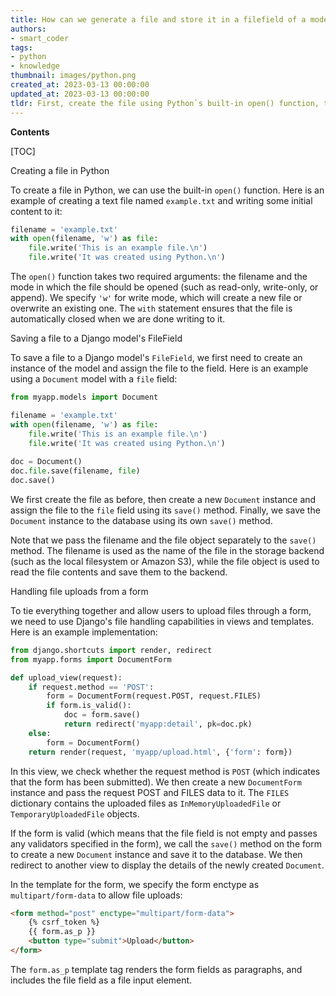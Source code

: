 ```yaml
---
title: How can we generate a file and store it in a filefield of a model in django?
authors:
- smart_coder
tags:
- python
- knowledge
thumbnail: images/python.png
created_at: 2023-03-13 00:00:00
updated_at: 2023-03-13 00:00:00
tldr: First, create the file using Python`s built-in open() function, then save it to the model`s FileField using the save() method.
---
```


**Contents**

[TOC]

Creating a file in Python

To create a file in Python, we can use the built-in `open()` function. Here is an example of creating a text file named `example.txt` and writing some initial content to it:

```python
filename = 'example.txt'
with open(filename, 'w') as file:
    file.write('This is an example file.\n')
    file.write('It was created using Python.\n')
```

The `open()` function takes two required arguments: the filename and the mode in which the file should be opened (such as read-only, write-only, or append). We specify `'w'` for write mode, which will create a new file or overwrite an existing one. The `with` statement ensures that the file is automatically closed when we are done writing to it.

Saving a file to a Django model's FileField

To save a file to a Django model's `FileField`, we first need to create an instance of the model and assign the file to the field. Here is an example using a `Document` model with a `file` field:

```python
from myapp.models import Document

filename = 'example.txt'
with open(filename, 'w') as file:
    file.write('This is an example file.\n')
    file.write('It was created using Python.\n')
    
doc = Document()
doc.file.save(filename, file)
doc.save()
```

We first create the file as before, then create a new `Document` instance and assign the file to the `file` field using its `save()` method. Finally, we save the `Document` instance to the database using its own `save()` method.

Note that we pass the filename and the file object separately to the `save()` method. The filename is used as the name of the file in the storage backend (such as the local filesystem or Amazon S3), while the file object is used to read the file contents and save them to the backend.

Handling file uploads from a form

To tie everything together and allow users to upload files through a form, we need to use Django's file handling capabilities in views and templates. Here is an example implementation:

```python
from django.shortcuts import render, redirect
from myapp.forms import DocumentForm

def upload_view(request):
    if request.method == 'POST':
        form = DocumentForm(request.POST, request.FILES)
        if form.is_valid():
            doc = form.save()
            return redirect('myapp:detail', pk=doc.pk)
    else:
        form = DocumentForm()
    return render(request, 'myapp/upload.html', {'form': form})
```

In this view, we check whether the request method is `POST` (which indicates that the form has been submitted). We then create a new `DocumentForm` instance and pass the request POST and FILES data to it. The `FILES` dictionary contains the uploaded files as `InMemoryUploadedFile` or `TemporaryUploadedFile` objects.

If the form is valid (which means that the file field is not empty and passes any validators specified in the form), we call the `save()` method on the form to create a new `Document` instance and save it to the database. We then redirect to another view to display the details of the newly created `Document`.

In the template for the form, we specify the form enctype as `multipart/form-data` to allow file uploads:

```html
<form method="post" enctype="multipart/form-data">
    {% csrf_token %}
    {{ form.as_p }}
    <button type="submit">Upload</button>
</form>
```

The `form.as_p` template tag renders the form fields as paragraphs, and includes the file field as a file input element.

